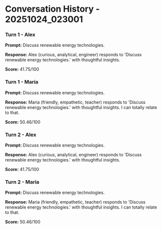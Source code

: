 # Conversation History - 20251024_023001

### Turn 1 - Alex
**Prompt:** Discuss renewable energy technologies.

**Response:** Alex (curious, analytical, engineer) responds to 'Discuss renewable energy technologies.' with thoughtful insights.

**Score:** 41.75/100

### Turn 1 - Maria
**Prompt:** Discuss renewable energy technologies.

**Response:** Maria (friendly, empathetic, teacher) responds to 'Discuss renewable energy technologies.' with thoughtful insights. I can totally relate to that.

**Score:** 50.46/100

### Turn 2 - Alex
**Prompt:** Discuss renewable energy technologies.

**Response:** Alex (curious, analytical, engineer) responds to 'Discuss renewable energy technologies.' with thoughtful insights.

**Score:** 41.75/100

### Turn 2 - Maria
**Prompt:** Discuss renewable energy technologies.

**Response:** Maria (friendly, empathetic, teacher) responds to 'Discuss renewable energy technologies.' with thoughtful insights. I can totally relate to that.

**Score:** 50.46/100


